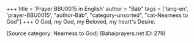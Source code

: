 +++
title = 'Prayer BBU0015 in English'
author = "Báb"
tags = ['lang-en', 'prayer-BBU0015', "author-Báb", "category-unsorted", "cat-Nearness to God"]
+++
O God, my God, my Beloved, my heart's Desire.

(Source category: Nearness to God)
(Bahaiprayers.net ID: 279)
